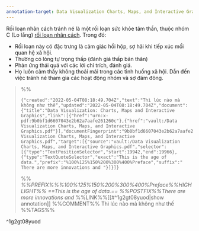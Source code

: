 ```yaml
---
annotation-target: Data Visualization Charts, Maps, and Interactive Graphics.pdf
---
```


Rối loạn nhân cách tránh né là một rối loạn sức khỏe tâm thần, thuộc nhóm C (Lo lắng) [rối loạn nhân cách](https://youmed.vn/tin-tuc/hieu-dung-ve-roi-loan-nhan-cach-la-gi/). Trong đó:

-   Rối loạn này có đặc trưng là cảm giác hồi hộp, sợ hãi khi tiếp xúc mối quan hệ xã hội.
-   Thường có lòng tự trọng thấp (đánh giá thấp bản thân)
-   Phản ứng thái quá với các lời chỉ trích, đánh giá.
-   Họ luôn cảm thấy không thoải mái trong các tình huống xã hội. Dẫn đến việc tránh né tham gia các hoạt động nhóm và sợ đám đông.



>%%
>```annotation-json
>{"created":"2022-05-04T08:18:49.704Z","text":"Thì lúc nào mà không như thế","updated":"2022-05-04T08:18:49.704Z","document":{"title":"Data Visualization: Charts, Maps and Interactive Graphics","link":[{"href":"urn:x-pdf:9b0bf1d6607043e2b62a7aafe261260c"},{"href":"vault:/Data Visualization Charts, Maps, and Interactive Graphics.pdf"}],"documentFingerprint":"9b0bf1d6607043e2b62a7aafe261260c"},"uri":"vault:/Data Visualization Charts, Maps, and Interactive Graphics.pdf","target":[{"source":"vault:/Data Visualization Charts, Maps, and Interactive Graphics.pdf","selector":[{"type":"TextPositionSelector","start":19942,"end":19966},{"type":"TextQuoteSelector","exact":"This is the age of data.","prefix":"%100%125%150%200%300%400%Preface","suffix":" There are more innovations and "}]}]}
>```
>%%
>*%%PREFIX%%%100%125%150%200%300%400%Preface%%HIGHLIGHT%% ==This is the age of data.== %%POSTFIX%%There are more innovations and*
>%%LINK%%[[#^1g2gt08yuod|show annotation]]
>%%COMMENT%%
>Thì lúc nào mà không như thế
>%%TAGS%%
>
^1g2gt08yuod
